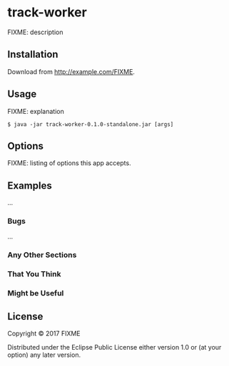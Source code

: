# track-worker

FIXME: description

## Installation

Download from http://example.com/FIXME.

## Usage

FIXME: explanation

    $ java -jar track-worker-0.1.0-standalone.jar [args]

## Options

FIXME: listing of options this app accepts.

## Examples

...

### Bugs

...

### Any Other Sections
### That You Think
### Might be Useful

## License

Copyright © 2017 FIXME

Distributed under the Eclipse Public License either version 1.0 or (at
your option) any later version.
